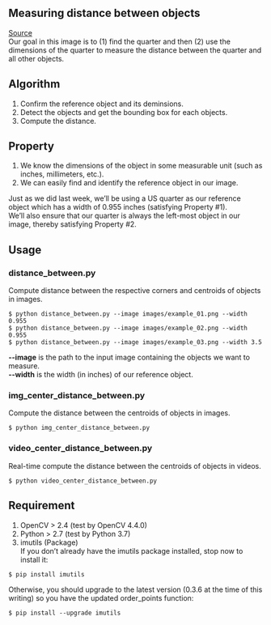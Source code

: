 ## Measuring distance between objects
[Source](https://www.pyimagesearch.com/2016/04/04/measuring-distance-between-objects-in-an-image-with-opencv/)  
Our goal in this image is to 
(1) find the quarter and then 
(2) use the dimensions of the quarter to measure the distance between the quarter and all other objects.

## Algorithm
1. Confirm the reference object and its deminsions.  
2. Detect the objects and get the bounding box for each objects.  
3. Compute the distance.  

## Property
1. We know the dimensions of the object in some measurable unit (such as inches, millimeters, etc.).  
2. We can easily find and identify the reference object in our image.  

Just as we did last week, we’ll be using a US quarter 
as our reference object which has a width of 0.955 inches (satisfying Property #1).  
We’ll also ensure that our quarter is always the left-most object in our image,
thereby satisfying Property #2.

## Usage
### distance_between.py
Compute distance between the respective corners and centroids of objects in images.  
```
$ python distance_between.py --image images/example_01.png --width 0.955
$ python distance_between.py --image images/example_02.png --width 0.955
$ python distance_between.py --image images/example_03.png --width 3.5
```
**--image** is the path to the input image containing the objects we want to measure.  
**--width** is the width (in inches) of our reference object.  

### img_center_distance_between.py
Compute the distance between the centroids of objects in images.  
```
$ python img_center_distance_between.py
```

### video_center_distance_between.py
Real-time compute the distance between the centroids of objects in videos.  
```
$ python video_center_distance_between.py
```

## Requirement
1. OpenCV > 2.4 (test by OpenCV 4.4.0)  
2. Python > 2.7 (test by Python 3.7)  
3. imutils (Package)  
If you don’t already have the imutils package installed, stop now to install it:  
```
$ pip install imutils

```
Otherwise, you should upgrade to the latest version 
(0.3.6  at the time of this writing) so you have the updated order_points function:  
```
$ pip install --upgrade imutils
```
